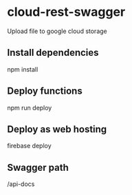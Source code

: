 # cloud-rest-swagger
Upload file to google cloud storage

## Install dependencies
npm install

## Deploy functions
npm run deploy

## Deploy as web hosting
firebase deploy

## Swagger path
/api-docs
